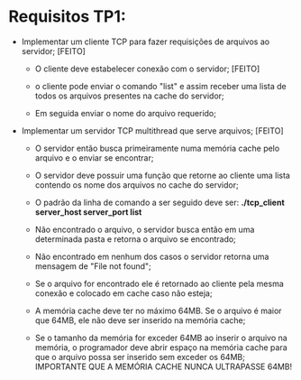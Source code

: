 # Requisitos TP1:

- Implementar um cliente TCP para fazer requisições de arquivos ao servidor; [FEITO]
  
  - O cliente deve estabelecer conexão com o servidor; [FEITO]
  
  - o cliente pode enviar o comando "list" e assim receber uma lista de todos os arquivos presentes na cache do servidor;
  
  - Em seguida enviar o nome do arquivo requerido;

- Implementar um servidor TCP multithread que serve arquivos; [FEITO]
  
  - O servidor então busca primeiramente numa memória cache pelo arquivo e o enviar se encontrar;
  
  - O servidor deve possuir uma função que retorne ao cliente uma lista contendo os nome dos arquivos no cache do servidor;
  
  - O padrão da linha de comando a ser seguido deve ser: **./tcp_client server_host server_port list**
  
  - Não encontrado o arquivo, o servidor busca então em uma determinada pasta e retorna o arquivo se encontrado;
  
  - Não encontrado em nenhum dos casos o servidor retorna uma mensagem de "File not found";
  
  - Se o arquivo for encontrado ele é retornado ao cliente pela mesma conexão e colocado em cache caso não esteja;
  
  - A memória cache deve ter no máximo 64MB. Se o arquivo é maior que 64MB, ele não deve ser inserido na memória cache;
  
  - Se o tamanho da memória for exceder 64MB ao inserir o arquivo na memória, o programador deve abrir espaço na memória cache para que o arquivo possa ser inserido sem exceder os 64MB; IMPORTANTE QUE A MEMÓRIA CACHE NUNCA ULTRAPASSE 64MB!
